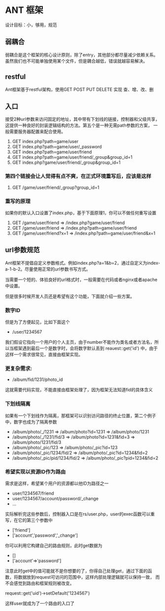 # ANT 框架
设计目标：小，够用，规范

## 弱耦合
弱耦合是这个框架的核心设计原则，除了entry，其他部分都尽量减少依赖关系。虽然我们也不可能单独使用某个文件，但是耦合越低，错误就越容易解决。

## restful
Ant框架基于restful架构，使用GET POST PUT DELETE 实现 查、增、改、删

## 入口
接受2种url参数来访问固定的地址，其中带有下划线的链接，控制器和父级共享，这提供一种良好的封装逻辑结构的方法。第五个是一种无需path参数的方案，
一般需要服务器配置来配合使用。

1. GET index.php?path=game/user
2. GET index.php?path=game/user/_password
3. GET index.php?path=game/user/friend
4. GET index.php?path=game/user/friend/_group&group_id=1
5. GET index.php?game/user/friend/_group&group_id=1

### 第四个链接会让人觉得有点不爽，在正式环境重写后，应该是这样
1. GET /game/user/friend/_group?group_id=1

### 重写的原理
如果你的默认入口设置了index.php，基于下面原理1，你可以不做任何重写设置

1. GET /game/user/friend => /index.php?game/user/friend
2. GET /game/user/friend => /index.php?path=game/user/friend
2. GET /game/user/friend?x=1 => /index.php?path=game/user/friend&x=1

## url参数规范
Ant框架不提倡自定义参数格式。例如index.php?a=1&b=2，通过自定义为index-a-1-b-2。尽量使用正常的url参数书写方式。

当需要一个短的、体验良好的url格式时，一般需要在代码或者nginx或者apache中设置。

但是很多时候开发人员还是希望有这个功能，下面就介绍一些方案。

### 数字ID
但是为了方便起见，比如下面这个

* /user/1234567

我们假设它指向一个用户的个人主页，由于number不能作为类名或者方法名，所以当框架遇到最后一个是数字时，会将数字默认丢到
reauest::get('id') 中，由于这样一个需求很常见，直接由框架实现。

### 更复杂需求:

* /album/fid/1231/photo_id

这就需要代码实现，不能直接由框架处理了，因为框架无法知道fid的具体含义

### 下划线隔离
如果有一个下划线作为隔离，那框架可以识别访问路径的终止位置，第二个例子中，数字也成为了隔离参数

* /album/photo/_/1231 =>  /album/photo?id=1231 => /album/photo/1231
* /album/photo/_/1231/fid/3 =>  /album/photo?id=1231&fid=3 => /album/photo/1231/fid/3
* /album/photo/_pic/123 => /album/photo/_pic?id=123
* /album/photo/_pic/1234/fid/2 => /album/photo/_pic?id=1234&fid=2
* /album/photo/_pic/pid/1234/fid/2 => /album/photo/_pic?pid=1234&fid=2

### 希望实现以资源ID作为路由
需求是这样，希望某个用户的资源都以他ID为路径之一
* user/1234567/friend
* user/1234567/account/password/_change
* ...

实际解析完这些参数后，控制器入口是在rs/user.php，user的exec函数可以重写，在它的第三个参数中

* ['friend']
* ['account','password','_change']

你可以利用它构建自己的路由规则，此时get数据为

* []
* ['account'=>'password']

注意此时get中的值可能就不是你想要的了，你得自己处理get，通过下面的函数，将数据放到request可访问的范围中，这样内部处理逻辑就可以保持一致，
而不会感觉到路由和框架规则被改变。

request::get('uid')->setDefault('1234567')

这样user就成为了一个路由的入口了